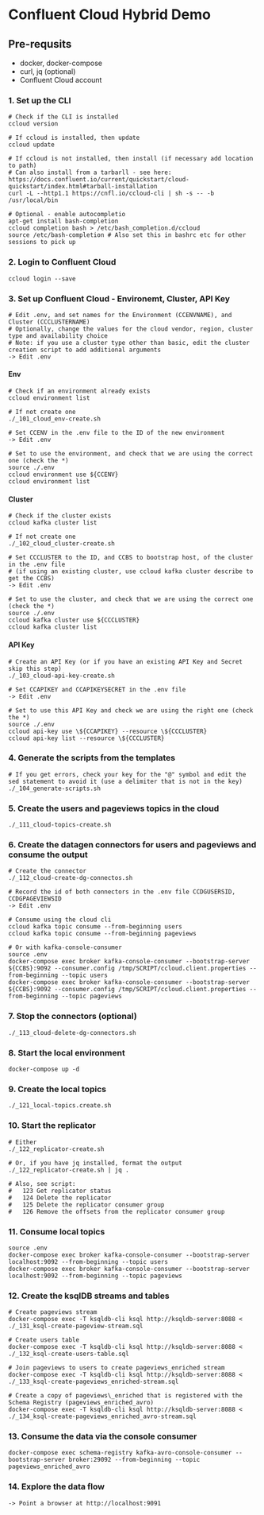 # Confluent Cloud Hybrid Demo

## Pre-requsits
- docker, docker-compose
- curl, jq (optional)
- Confluent Cloud account

### 1. Set up the CLI

```
# Check if the CLI is installed
ccloud version

# If ccloud is installed, then update
ccloud update

# If ccloud is not installed, then install (if necessary add location to path)
# Can also install from a tarbarll - see here: https://docs.confluent.io/current/quickstart/cloud-quickstart/index.html#tarball-installation
curl -L --http1.1 https://cnfl.io/ccloud-cli | sh -s -- -b /usr/local/bin

# Optional - enable autocompletio
apt-get install bash-completion
ccloud completion bash > /etc/bash_completion.d/ccloud
source /etc/bash-completion # Also set this in bashrc etc for other sessions to pick up

```


### 2. Login to Confluent Cloud
```
ccloud login --save
```



### 3. Set up Confluent Cloud - Environemt, Cluster, API Key

```
# Edit .env, and set names for the Environment (CCENVNAME), and Cluster (CCCLUSTERNAME)
# Optionally, change the values for the cloud vendor, region, cluster type and availability choice
# Note: if you use a cluster type other than basic, edit the cluster creation script to add additional arguments
-> Edit .env
```

#### Env

```
# Check if an environment already exists
ccloud environment list

# If not create one
./_101_cloud_env-create.sh

# Set CCENV in the .env file to the ID of the new environment
-> Edit .env

# Set to use the environment, and check that we are using the correct one (check the *)
source ./.env
ccloud environment use ${CCENV}
ccloud environment list
```


#### Cluster

```
# Check if the cluster exists
ccloud kafka cluster list

# If not create one
./_102_cloud_cluster-create.sh

# Set CCCLUSTER to the ID, and CCBS to bootstrap host, of the cluster in the .env file
# (if using an existing cluster, use ccloud kafka cluster describe to get the CCBS)
-> Edit .env

# Set to use the cluster, and check that we are using the correct one (check the *)
source ./.env
ccloud kafka cluster use ${CCCLUSTER}
ccloud kafka cluster list
```


#### API Key

```
# Create an API Key (or if you have an existing API Key and Secret skip this step)
./_103_cloud-api-key-create.sh

# Set CCAPIKEY and CCAPIKEYSECRET in the .env file
-> Edit .env

# Set to use this API Key and check we are using the right one (check the *)
source ./.env
ccloud api-key use \${CCAPIKEY} --resource \${CCCLUSTER}
ccloud api-key list --resource \${CCCLUSTER}
```



### 4. Generate the scripts from the templates
```
# If you get errors, check your key for the "@" symbol and edit the sed statement to avoid it (use a delimiter that is not in the key)
./_104_generate-scripts.sh
```



### 5. Create the users and pageviews topics in the cloud
```
./_111_cloud-topics-create.sh
```



### 6. Create the datagen connectors for users and pageviews and consume the output
```
# Create the connector
./_112_cloud-create-dg-connectos.sh

# Record the id of both connectors in the .env file CCDGUSERSID, CCDGPAGEVIEWSID
-> Edit .env

# Consume using the cloud cli
ccloud kafka topic consume --from-beginning users
ccloud kafka topic consume --from-beginning pageviews

# Or with kafka-console-consumer
source .env
docker-compose exec broker kafka-console-consumer --bootstrap-server ${CCBS}:9092 --consumer.config /tmp/SCRIPT/ccloud.client.properties --from-beginning --topic users
docker-compose exec broker kafka-console-consumer --bootstrap-server ${CCBS}:9092 --consumer.config /tmp/SCRIPT/ccloud.client.properties --from-beginning --topic pageviews
```

### 7. Stop the connectors (optional)
```
./_113_cloud-delete-dg-connectors.sh
```



### 8. Start the local environment
```
docker-compose up -d
```



### 9. Create the local topics
```
./_121_local-topics.create.sh
```



### 10. Start the replicator
```
# Either
./_122_replicator-create.sh

# Or, if you have jq installed, format the output
./_122_replicator-create.sh | jq .

# Also, see script:
#   123 Get replicator status
#   124 Delete the replicator
#   125 Delete the replicator consumer group
#   126 Remove the offsets from the replicator consumer group
```



### 11. Consume local topics
```
source .env
docker-compose exec broker kafka-console-consumer --bootstrap-server localhost:9092 --from-beginning --topic users
docker-compose exec broker kafka-console-consumer --bootstrap-server localhost:9092 --from-beginning --topic pageviews
```



### 12. Create the ksqlDB streams and tables
```
# Create pageviews stream
docker-compose exec -T ksqldb-cli ksql http://ksqldb-server:8088 < ./_131_ksql-create-pageview-stream.sql

# Create users table
docker-compose exec -T ksqldb-cli ksql http://ksqldb-server:8088 < ./_132_ksql-create-users-table.sql

# Join pageviews to users to create pageviews_enriched stream
docker-compose exec -T ksqldb-cli ksql http://ksqldb-server:8088 < ./_133_ksql-create-pageviews_enriched-stream.sql

# Create a copy of pageviews\_enriched that is registered with the Schema Registry (pageviews_enriched_avro)
docker-compose exec -T ksqldb-cli ksql http://ksqldb-server:8088 < ./_134_ksql-create-pageviews_enriched_avro-stream.sql
```



### 13. Consume the data via the console consumer
```
docker-compose exec schema-registry kafka-avro-console-consumer --bootstrap-server broker:29092 --from-beginning --topic pageviews_enriched_avro
```



### 14. Explore the data flow
```
-> Point a browser at http://localhost:9091
```

